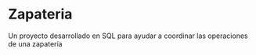 # Zapateria
Un proyecto desarrollado en SQL para ayudar a coordinar las operaciones de una zapatería
